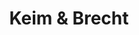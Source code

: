 ---
title: "Keim & Brecht"
url: /biberach-an-der-riss/keim-und-brecht-waldseer-strasse/
shop: Bäckerei
---